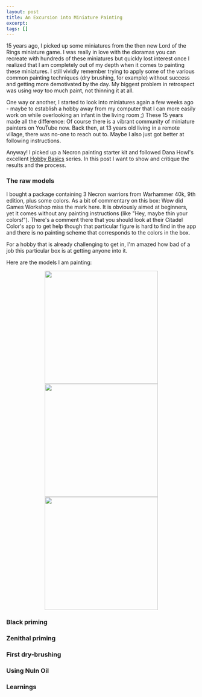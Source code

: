 ```yaml
---
layout: post
title: An Excursion into Miniature Painting
excerpt: 
tags: []
---
```


15 years ago, I picked up some miniatures from the then new Lord of the Rings miniature game. I was really in love with the dioramas you can recreate with hundreds of these miniatures but quickly lost interest once I realized that I am completely out of my depth when it comes to painting these miniatures. I still vividly remember trying to apply some of the various common painting techniques (dry brushing, for example) without success and getting more demotivated by the day. My biggest problem in retrospect was using _way_ too much paint, not thinning it at all.

One way or another, I started to look into miniatures again a few weeks ago - maybe to establish a hobby away from my computer that I can more easily work on while overlooking an infant in the living room ;) These 15 years made all the difference: Of course there is a vibrant community of miniature painters on YouTube now. Back then, at 13 years old living in a remote village, there was no-one to reach out to. Maybe I also just got better at following instructions.

Anyway! I picked up a Necron painting starter kit and followed Dana Howl's excellent [Hobby Basics](https://www.youtube.com/watch?v=RgjZmJo29os) series. In this post I want to show and critique the results and the process.

### The raw models
I bought a package containing 3 Necron warriors from Warhammer 40k, 9th edition, plus some colors. As a bit of commentary on this box: Wow did Games Workshop miss the mark here. It is obviously aimed at beginners, yet it comes without any painting instructions (like "Hey, maybe thin your colors!"). There's a comment there that you should look at their Citadel Color's app to get help though that particular figure is hard to find in the app and there is no painting scheme that corresponds to the colors in the box.

For a hobby that is already challenging to get in, I'm amazed how bad of a job this particular box is at getting anyone into it.

Here are the models I am painting:
<p align="middle">
  <img src="/img/2021-05-26-miniature-painting/1a.png" width="300" />
  <img src="/img/2021-05-26-miniature-painting/1b.png" width="300" /> 
  <img src="/img/2021-05-26-miniature-painting/1c.png" width="300" />
</p>

### Black priming

### Zenithal priming

### First dry-brushing

### Using Nuln Oil


### Learnings